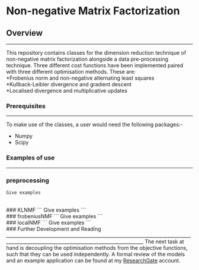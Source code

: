 # Non-negative Matrix Factorization

## Overview 
________________________________________________________________________________________________________________________________________
This repository contains classes for the dimension reduction technique of non-negative matrix factorization alongside a data pre-processing technique. Three different cost functions have been implemented paired with three different optimisation methods. These are:<br>
*Frobenius norm and non-negative alternating least squares 
<br>
*Kullback-Leibler divergence and gradient descent 
<br>
*Localised divergence and multiplicative updates
<br>
### Prerequisites
________________________________________________________________________________________________________________________________________
To make use of the classes, a user would need the following packages:-
* Numpy 
* Scipy

### Examples of use
_______________________________________________________________________________________________________________________________________
### preprocessing

```
Give examples
```
<br>
### KLNMF
```
Give examples
```
<br>
### frobeniusNMF
```
Give examples
```
<br>
### localNMF
```
Give examples
```
<br>
### Further Development and Reading
________________________________________________________________________________________________________________________________________
The next task at hand is decoupling the optimisation methods from the objective functions, such that they can be used independently. A formal review of the models and an example application can be found at my <a href="https://www.researchgate.net/publication/338197703_Non-negative_Matrix_Factorization">ResearchGate</a> account. 
